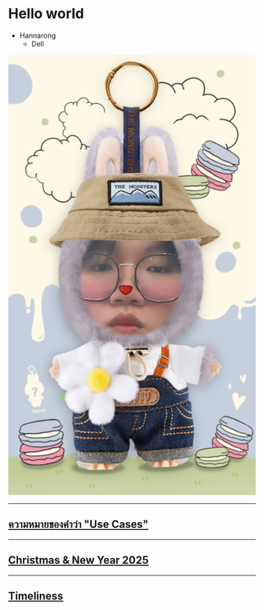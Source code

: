 # Hello world

- Hannarong 
  - Dell

![me](pic/me.JPG)

---

## [ความหมายของคำว่า "Use Cases"](use-cases.md)

---

## [Christmas & New Year 2025](merrychristmas.md)

---

## [Timeliness](timeliness)
